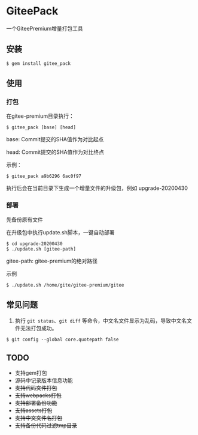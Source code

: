 # GiteePack

一个GiteePremium增量打包工具

## 安装

```shell
$ gem install gitee_pack
```

## 使用

### 打包

在gitee-premium目录执行：

```shell
$ gitee_pack [base] [head]
```

base: Commit提交的SHA值作为对比起点

head: Commit提交的SHA值作为对比终点

示例：

```shell
$ gitee_pack a9b6296 6ac0f97
```

执行后会在当前目录下生成一个增量文件的升级包，例如 upgrade-20200430

### 部署

先备份原有文件

在升级包中执行update.sh脚本，一键自动部署

```shell
$ cd upgrade-20200430
$ ./update.sh [gitee-path]
```

gitee-path: gitee-premium的绝对路径

示例

```shell
$ ./update.sh /home/gite/gitee-premium/gitee
```

## 常见问题

1. 执行 `git status`、`git diff` 等命令，中文名文件显示为乱码，导致中文名文件无法打包成功。

```shell
$ git config --global core.quotepath false
```

## TODO

- 支持gem打包
- 源码中记录版本信息功能
- ~~支持代码文件打包~~
- ~~支持webpacks打包~~
- ~~支持部署备份功能~~
- ~~支持assets打包~~
- ~~支持中文文件名打包~~
- ~~支持备份代码过滤tmp目录~~
